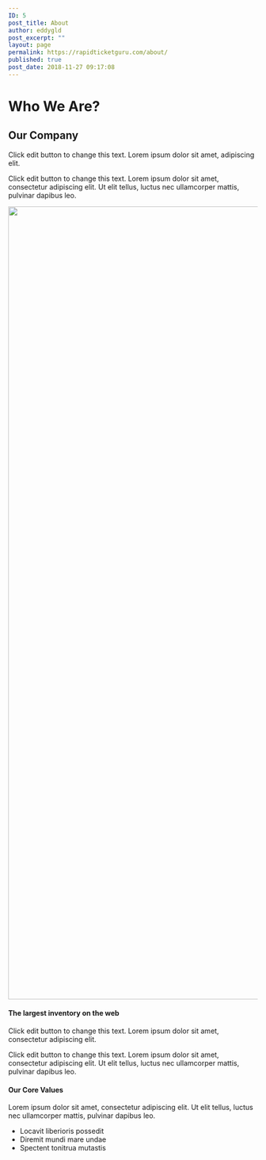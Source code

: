 ```yaml
---
ID: 5
post_title: About
author: eddygld
post_excerpt: ""
layout: page
permalink: https://rapidticketguru.com/about/
published: true
post_date: 2018-11-27 09:17:08
---
```

<h1>Who We Are?</h1>		
			<h2>Our Company</h2>		
		<p>Click edit button to change this text. Lorem ipsum dolor sit amet, adipiscing elit.</p><p>Click edit button to change this text. Lorem ipsum dolor sit amet, consectetur adipiscing elit. Ut elit tellus, luctus nec ullamcorper mattis, pulvinar dapibus leo.</p>		
										<img width="2400" height="1600" src="http://rapidticketguru.com/wp-content/uploads/2020/04/nicholas-green-nPz8akkUmDI-unsplash.jpg" alt="" srcset="http://rapidticketguru.com/wp-content/uploads/2020/04/nicholas-green-nPz8akkUmDI-unsplash.jpg 2400w, http://rapidticketguru.com/wp-content/uploads/2020/04/nicholas-green-nPz8akkUmDI-unsplash-300x200.jpg 300w, http://rapidticketguru.com/wp-content/uploads/2020/04/nicholas-green-nPz8akkUmDI-unsplash-1024x683.jpg 1024w, http://rapidticketguru.com/wp-content/uploads/2020/04/nicholas-green-nPz8akkUmDI-unsplash-768x512.jpg 768w, http://rapidticketguru.com/wp-content/uploads/2020/04/nicholas-green-nPz8akkUmDI-unsplash-1536x1024.jpg 1536w, http://rapidticketguru.com/wp-content/uploads/2020/04/nicholas-green-nPz8akkUmDI-unsplash-2048x1365.jpg 2048w, http://rapidticketguru.com/wp-content/uploads/2020/04/nicholas-green-nPz8akkUmDI-unsplash-600x400.jpg 600w" sizes="(max-width: 2400px) 100vw, 2400px" />											
			<h4>The largest inventory on the web
</h4>		
		Click edit button to change this text. Lorem ipsum dolor sit amet, consectetur adipiscing elit.<p>Click edit button to change this text. Lorem ipsum dolor sit amet, consectetur adipiscing elit. Ut elit tellus, luctus nec ullamcorper mattis, pulvinar dapibus leo.</p>		
			<h4>Our Core Values</h4>		
		<p>Lorem ipsum dolor sit amet, consectetur adipiscing elit. Ut elit tellus, luctus nec ullamcorper mattis, pulvinar dapibus leo.</p>		
					<ul>
							<li >
										Locavit liberioris possedit
									</li>
								<li >
										Diremit mundi mare undae
									</li>
								<li >
										Spectent tonitrua mutastis
									</li>
						</ul>